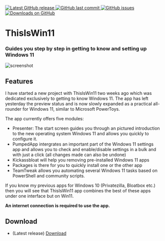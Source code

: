 <a href="https://github.com/builtbybel/ReadySunValley/releases/latest" target="_blank">
<img alt="Latest GitHub release" src="https://img.shields.io/github/release/builtbybel/thisiswin11.svg?style=flat-square" />

 <a href="https://github.com/builtbybel/ReadySunValley/commits/master">
<img src="https://img.shields.io/github/last-commit/builtbybel/thisiswin11.svg?style=flat-square&logo=github&logoColor=white"
alt="GitHub last commit">
<a href="https://github.com/builtbybel/ReadySunValley/issues">
<img src="https://img.shields.io/github/issues-raw/builtbybel/thisiswin11.svg?style=flat-square&logo=github&logoColor=white"
alt="GitHub issues">
  

<a href="https://github.com/builtbybel/ReadySunValley/releases" target="_blank">
<img alt="Downloads on GitHub" src="https://img.shields.io/github/downloads/builtbybel/thisiswin11/total.svg?style=flat-square" />
</a>

# ThisIsWin11 

### Guides you step by step in getting to know and setting up Windows 11

![screenshot](https://github.com/builtbybel/ThisIsWin11/blob/main/assets/tiw11.png)

  
## Features
 I have started a new project with ThisIsWin11 two weeks ago which was dedicated exclusively to getting to know Windows 11. The app has left yesterday the preview status and is now slowly expanded as a practical all-rounder for Windows 11, similar to Microsoft PowerToys.
 
The app currently offers five modules:

- Presenter: The start screen guides you through an pictured introduction to the new operating system Windows 11 and allows you quickly to configure it.
- PumpedApp intergrates an important part of the Windows 11 settings app and allows you to check and enable/disable settings in a bulk and with just a click (all changes made can also be undone)
- Kickassbloat will help you removing pre-installed Windows 11 apps
- Packages is there for you to quickly install one or the other app
- TeamTweak allows you automating several Windows 11 tasks based on PowerShell and community scripts.
 
If you know my previous apps for Windows 10 (Privatezilla, Bloatbox etc.) then you will see that ThisIsWin11 app combines the best of these apps under one interface but on Win11.
  
**An internet connection is required to use the app.**
  
  
 ## Download
- (Latest release) [Download](https://github.com/builtbybel/ThisIsWin11/releases)

